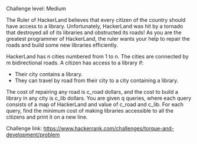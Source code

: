 Challenge level: Medium

The Ruler of HackerLand believes that every citizen of the country should have access to a library. Unfortunately, HackerLand was hit by a tornado that destroyed all of its libraries and obstructed its roads! As you are the greatest programmer of HackerLand, the ruler wants your help to repair the roads and build some new libraries efficiently.

HackerLand has n cities numbered from 1 to n. The cities are connected by m bidirectional roads. A citizen has access to a library if:
- Their city contains a library.
- They can travel by road from their city to a city containing a library.

The cost of repairing any road is c_road dollars, and the cost to build a library in any city is c_lib dollars.
You are given q queries, where each query consists of a map of HackerLand and value of c_road and c_lib. For each query, find the minimum cost of making libraries accessible to all the citizens and print it on a new line.

Challenge link: https://www.hackerrank.com/challenges/torque-and-development/problem
